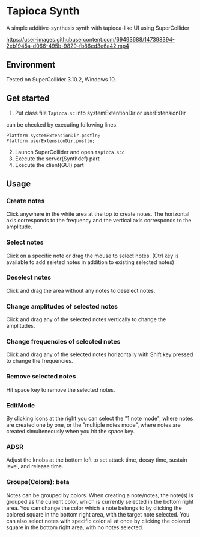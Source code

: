 # Tapioca Synth
A simple additive-synthesis synth with tapioca-like UI using SuperCollider

https://user-images.githubusercontent.com/69493688/147398394-2eb1945a-d066-495b-9829-fb86ed3e6a42.mp4


## Environment
Tested on SuperCollider 3.10.2, Windows 10.

## Get started
1. Put class file `Tapioca.sc` into systemExtentionDir or userExtensionDir

  can be checked by executing following lines.
  ```
  Platform.systemExtensionDir.postln;
  Platform.userExtensionDir.postln;
  ```

2. Launch SuperCollider and open `tapioca.scd`
1. Execute the server(Synthdef) part
1. Execute the client(GUI) part

## Usage
### Create notes
Click anywhere in the white area at the top to create notes. The horizontal axis corresponds to the frequency and the vertical axis corresponds to the amplitude.

### Select notes
Click on a specific note or drag the mouse to select notes. (Ctrl key is available to add seleted notes in addition to existing selected notes)

### Deselect notes
Click and drag the area without any notes to deselect notes.

### Change amplitudes of selected notes
Click and drag any of the selected notes vertically to change the amplitudes.

### Change frequencies of selected notes
Click and drag any of the selected notes horizontally with Shift key pressed to change the frequencies.

### Remove selected notes 
Hit space key to remove the selected notes.

### EditMode
By clicking icons at the right you can select the "1 note mode", where notes are created one by one, or the "multiple notes mode", where notes are created simulteneously when you hit the space key. 

### ADSR
Adjust the knobs at the bottom left to set attack time, decay time, sustain level, and release time.

### Groups(Colors): beta
Notes can be grouped by colors. When creating a note/notes, the note(s) is grouped as the current color, which is currently selected in the bottom right area. You can change the color which a note belongs to by clicking the colored square in the bottom right area, with the target note selected. You can also select notes with specific color all at once by clicking the colored square in the bottom right area, with no notes selected.


